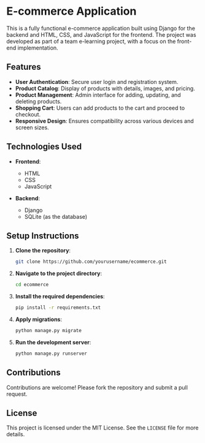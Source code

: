 # E-commerce Application

This is a fully functional e-commerce application built using Django for the backend and HTML, CSS, and JavaScript for the frontend. The project was developed as part of a team e-learning project, with a focus on the front-end implementation.

## Features

- **User Authentication**: Secure user login and registration system.
- **Product Catalog**: Display of products with details, images, and pricing.
- **Product Management**: Admin interface for adding, updating, and deleting products.
- **Shopping Cart**: Users can add products to the cart and proceed to checkout.
- **Responsive Design**: Ensures compatibility across various devices and screen sizes.

## Technologies Used

- **Frontend**:
  - HTML
  - CSS
  - JavaScript

- **Backend**:
  - Django
  - SQLite (as the database)


## Setup Instructions

1. **Clone the repository**:
    ```sh
    git clone https://github.com/yourusername/ecommerce.git
    ```
2. **Navigate to the project directory**:
    ```sh
    cd ecommerce
    ```
3. **Install the required dependencies**:
    ```sh
    pip install -r requirements.txt
    ```
4. **Apply migrations**:
    ```sh
    python manage.py migrate
    ```
5. **Run the development server**:
    ```sh
    python manage.py runserver
    ```

## Contributions

Contributions are welcome! Please fork the repository and submit a pull request.

## License

This project is licensed under the MIT License. See the `LICENSE` file for more details.
